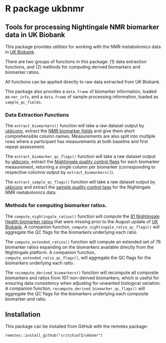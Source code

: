 # R package ukbnmr

## Tools for processing Nightingale NMR biomarker data in UK Biobank

This package provides utilities for working with the NMR metabolomics data in [UK Biobank](https://biobank.ndph.ox.ac.uk/showcase/label.cgi?id=220).

There are two groups of functions in this package: (1) data extraction functions,
and (2) methods for computing derived biomarkers and biomarker ratios.

All functions can be applied directly to raw data extracted from UK Biobank.

This package also provides a `data.frame` of biomarker information, loaded
as `nmr_info`, and a `data.frame` of sample processing information, loaded
as `sample_qc_fields`.

### Data Extraction Functions

The `extract_biomarkers()` function will take a raw dataset output by [ukbconv](https://biobank.ctsu.ox.ac.uk/crystal/exinfo.cgi?src=accessing_data_guide), extract the [NMR biomarker fields](https://biobank.ndph.ox.ac.uk/showcase/label.cgi?id=220) and give them short comprehensible column names. Measurements are also split into multiple rows where a participant has measurements at both baseline and first repeat assessment.

The `extract_biomarker_qc_flags()` function will take a raw dataset output by [ukbconv](https://biobank.ctsu.ox.ac.uk/crystal/exinfo.cgi?src=accessing_data_guide), extract the [Nightingale quality control flags](https://biobank.ndph.ox.ac.uk/showcase/label.cgi?id=221) for each biomarker measurement, returning a single column per biomarker (corresponding to respective columns output by `extract_biomarkers()`).

The `extract_sample_qc_flags()` function will take a raw dataset output by [ukbconv](https://biobank.ctsu.ox.ac.uk/crystal/exinfo.cgi?src=accessing_data_guide) and extract the [sample quality control tags](https://biobank.ndph.ox.ac.uk/showcase/label.cgi?id=222) for the Nightingale NMR metabolomics data.

### Methods for computing biomarker ratios.

The `compute_nightingale_ratios()` function will compute the [81 Nightingale Health biomarker ratios](https://nightingalehealth.com/biomarkers) that were missing prior to the August update of [UK Biobank](https://biobank.ndph.ox.ac.uk/showcase/label.cgi?id=220). A companion function, `compute_nightingale_ratio_qc_flags()` will aggregate the QC flags for the biomarkers underlying each ratio. 

The `compute_extended_ratios()` function will compute an extended
set of 76 biomarker ratios expanding on the biomarkers available directly from
the Nightingale platform. A companion function, `compute_extended_ratio_qc_flags()`,
will aggregate the QC flags for the biomarkers underlying each ratio.

The `recompute_derived_biomarkers()` function will recompute all
composite biomarkers and ratios from 107 non-derived biomarkers, which is
useful for ensuring data consistency when adjusting for unwanted biological
variation. A companion function, `recompute_derived_biomarker_qc_flags()` will
aggregate the QC flags for the biomarkers underlying each composite biomarker
and ratio.

## Installation

This package can be installed from GitHub with the remotes package:

```
remotes::install_github("sritchie73/ukbnmr")
```
